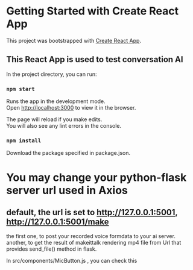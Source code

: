 # Getting Started with Create React App

This project was bootstrapped with [Create React App](https://github.com/facebook/create-react-app).

## This React App is used to test conversation AI

In the project directory, you can run:

### `npm start`

Runs the app in the development mode.\
Open [http://localhost:3000](http://localhost:3000) to view it in the browser.

The page will reload if you make edits.\
You will also see any lint errors in the console.

### `npm install`
Download the package specified in package.json.

# You may change your python-flask server url used in Axios

## default, the url is set to http://127.0.0.1:5001, http://127.0.0.1:5001/make
the first one, to post your recorded voice formdata to your ai server.
another, to get the result of makeittalk rendering mp4 file from Url that provides send_file() method in flask.


In src/components/MicButton.js , you can check this 


